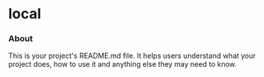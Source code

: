 local
=====

### About

This is your project's README.md file. It helps users understand what your
project does, how to use it and anything else they may need to know.